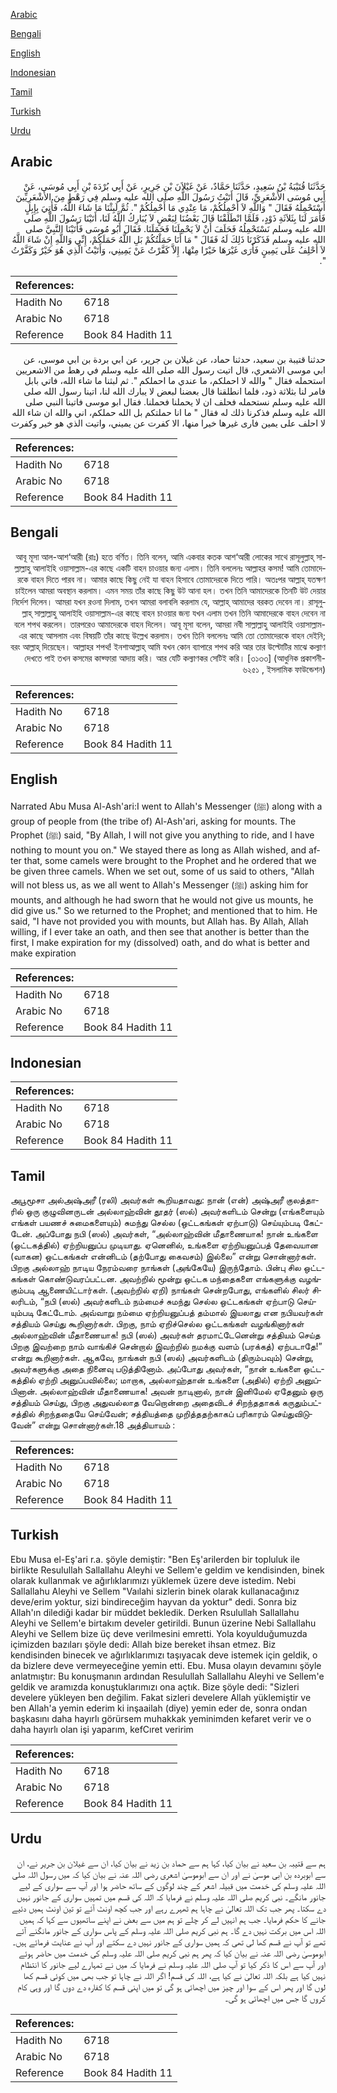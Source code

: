 [Arabic](#arabic)

[Bengali](#bengali)

[English](#english)

[Indonesian](#indonesian)

[Tamil](#tamil)

[Turkish](#turkish)

[Urdu](#urdu)

## Arabic


<div dir="rtl" lang="ar" style={{fontSize:'larger',backgroundColor:'#f8f9fa',padding:20}}>
حَدَّثَنَا قُتَيْبَةُ بْنُ سَعِيدٍ، حَدَّثَنَا حَمَّادٌ، عَنْ غَيْلاَنَ بْنِ جَرِيرٍ، عَنْ أَبِي بُرْدَةَ بْنِ أَبِي مُوسَى، عَنْ أَبِي مُوسَى الأَشْعَرِيِّ، قَالَ أَتَيْتُ رَسُولَ اللَّهِ صلى الله عليه وسلم فِي رَهْطٍ مِنَ الأَشْعَرِيِّينَ أَسْتَحْمِلُهُ فَقَالَ ‏"‏ وَاللَّهِ لاَ أَحْمِلُكُمْ، مَا عِنْدِي مَا أَحْمِلُكُمْ ‏"‏‏.‏ ثُمَّ لَبِثْنَا مَا شَاءَ اللَّهُ، فَأُتِيَ بِإِبِلٍ فَأَمَرَ لَنَا بِثَلاَثَةِ ذَوْدٍ، فَلَمَّا انْطَلَقْنَا قَالَ بَعْضُنَا لِبَعْضٍ لاَ يُبَارِكُ اللَّهُ لَنَا، أَتَيْنَا رَسُولَ اللَّهِ صلى الله عليه وسلم نَسْتَحْمِلُهُ فَحَلَفَ أَنْ لاَ يَحْمِلَنَا فَحَمَلَنَا‏.‏ فَقَالَ أَبُو مُوسَى فَأَتَيْنَا النَّبِيَّ صلى الله عليه وسلم فَذَكَرْنَا ذَلِكَ لَهُ فَقَالَ ‏"‏ مَا أَنَا حَمَلْتُكُمْ بَلِ اللَّهُ حَمَلَكُمْ، إِنِّي وَاللَّهِ إِنْ شَاءَ اللَّهُ لاَ أَحْلِفُ عَلَى يَمِينٍ فَأَرَى غَيْرَهَا خَيْرًا مِنْهَا، إِلاَّ كَفَّرْتُ عَنْ يَمِينِي، وَأَتَيْتُ الَّذِي هُوَ خَيْرٌ وَكَفَّرْتُ ‏"‏‏.‏
</div>
<div style={{backgroundColor:'#f8f9fa',padding:20, marginBottom: 10}}><table> <thead> <tr> <th>References:</th> <th></th> </tr> </thead> <tbody><tr><td>Hadith No</td><td>6718</td></tr><tr><td>Arabic No</td><td>6718</td></tr><tr><td>Reference</td><td>Book 84 Hadith 11</td></tr></tbody></table></div>


<div dir="rtl" lang="ar" style={{fontSize:'larger',backgroundColor:'#f8f9fa',padding:20}}>
حدثنا قتيبة بن سعيد، حدثنا حماد، عن غيلان بن جرير، عن ابي بردة بن ابي موسى، عن ابي موسى الاشعري، قال اتيت رسول الله صلى الله عليه وسلم في رهط من الاشعريين استحمله فقال " والله لا احملكم، ما عندي ما احملكم ". ثم لبثنا ما شاء الله، فاتي بابل فامر لنا بثلاثة ذود، فلما انطلقنا قال بعضنا لبعض لا يبارك الله لنا، اتينا رسول الله صلى الله عليه وسلم نستحمله فحلف ان لا يحملنا فحملنا. فقال ابو موسى فاتينا النبي صلى الله عليه وسلم فذكرنا ذلك له فقال " ما انا حملتكم بل الله حملكم، اني والله ان شاء الله لا احلف على يمين فارى غيرها خيرا منها، الا كفرت عن يميني، واتيت الذي هو خير وكفرت
</div>
<div style={{backgroundColor:'#f8f9fa',padding:20, marginBottom: 10}}><table> <thead> <tr> <th>References:</th> <th></th> </tr> </thead> <tbody><tr><td>Hadith No</td><td>6718</td></tr><tr><td>Arabic No</td><td>6718</td></tr><tr><td>Reference</td><td>Book 84 Hadith 11</td></tr></tbody></table></div>

## Bengali


<div dir="rtl" lang="bn" style={{fontSize:'larger',backgroundColor:'#f8f9fa',padding:20}}>
আবূ মূসা আল-আশ‘আরী (রাঃ) হতে বর্ণিত। তিনি বলেন, আমি একবার কতক আশ‘আরী লোকের সাথে রাসূলুল্লাহ্ সাল্লাল্লাহু আলাইহি ওয়াসাল্লাম-এর কাছে একটি বাহন চাওয়ার জন্য এলাম। তিনি বললেনঃ আল্লাহর কসম! আমি তোমাদেরকে বাহন দিতে পারব না। আমার কাছে কিছু নেই যা বাহন হিসাবে তোমাদেরকে দিতে পারি। অতঃপর আল্লাহ্ যতক্ষণ চাইলেন আমরা অবস্থান করলাম। এমন সময় তাঁর কাছে কিছু উট আনা হল। তখন তিনি আমাদেরকে তিনটি উট দেয়ার নির্দেশ দিলেন। আমরা যখন রওনা দিলাম, তখন আমরা বলাবলি করলাম যে, আল্লাহ্ আমাদের বরকত দেবেন না। রাসূলুল্লাহ্ সাল্লাল্লাহু আলাইহি ওয়াসাল্লাম-এর কাছে বাহন চাওয়ার জন্য যখন এলাম তখন তিনি আমাদেরকে বাহন দেবেন না বলে শপথ করলেন। তারপরেও আমাদেরকে বাহন দিলেন। আবূ মূসা বলেন, আমরা নবী সাল্লাল্লাহু আলাইহি ওয়াসাল্লাম-এর কাছে আসলাম এবং বিষয়টি তাঁর কাছে উল্লেখ করলাম। তখন তিনি বললেনঃ আমি তো তোমাদেরকে বাহন দেইনি; বরং আল্লাহ্ দিয়েছেন। আল্লাহর শপথ! ইনশাআল্লাহ্ আমি যখন কোন ব্যাপারে শপথ করি আর তার উল্টোটির মাঝে কল্যাণ দেখতে পাই তখন কসমের কাফ্ফারা আদায় করি। আর যেটি কল্যাণকর সেটিই করি। [৩১৩৩] (আধুনিক প্রকাশনী- ৬২৫১ , ইসলামিক ফাউন্ডেশন)
</div>
<div style={{backgroundColor:'#f8f9fa',padding:20, marginBottom: 10}}><table> <thead> <tr> <th>References:</th> <th></th> </tr> </thead> <tbody><tr><td>Hadith No</td><td>6718</td></tr><tr><td>Arabic No</td><td>6718</td></tr><tr><td>Reference</td><td>Book 84 Hadith 11</td></tr></tbody></table></div>

## English


<div dir="ltr" lang="en" style={{fontSize:'larger',backgroundColor:'#f8f9fa',padding:20}}>
Narrated Abu Musa Al-Ash'ari:I went to Allah's Messenger (ﷺ) along with a group of people from (the tribe of) Al-Ash'ari, asking for mounts. The Prophet (ﷺ) said, "By Allah, I will not give you anything to ride, and I have nothing to mount you on." We stayed there as long as Allah wished, and after that, some camels were brought to the Prophet and he ordered that we be given three camels. When we set out, some of us said to others, "Allah will not bless us, as we all went to Allah's Messenger (ﷺ) asking him for mounts, and although he had sworn that he would not give us mounts, he did give us." So we returned to the Prophet; and mentioned that to him. He said, "I have not provided you with mounts, but Allah has. By Allah, Allah willing, if I ever take an oath, and then see that another is better than the first, I make expiration for my (dissolved) oath, and do what is better and make expiration
</div>
<div style={{backgroundColor:'#f8f9fa',padding:20, marginBottom: 10}}><table> <thead> <tr> <th>References:</th> <th></th> </tr> </thead> <tbody><tr><td>Hadith No</td><td>6718</td></tr><tr><td>Arabic No</td><td>6718</td></tr><tr><td>Reference</td><td>Book 84 Hadith 11</td></tr></tbody></table></div>

## Indonesian


<div dir="ltr" lang="id" style={{fontSize:'larger',backgroundColor:'#f8f9fa',padding:20}}>

</div>
<div style={{backgroundColor:'#f8f9fa',padding:20, marginBottom: 10}}><table> <thead> <tr> <th>References:</th> <th></th> </tr> </thead> <tbody><tr><td>Hadith No</td><td>6718</td></tr><tr><td>Arabic No</td><td>6718</td></tr><tr><td>Reference</td><td>Book 84 Hadith 11</td></tr></tbody></table></div>

## Tamil


<div dir="ltr" lang="ta" style={{fontSize:'larger',backgroundColor:'#f8f9fa',padding:20}}>
அபூமூசா அல்அஷ்அரீ (ரலி) அவர்கள் கூறியதாவது: நான் (என்) அஷ்அரீ குலத்தாரில் ஒரு குழுவினருடன் அல்லாஹ்வின் தூதர் (ஸல்) அவர்களிடம் சென்று (எங்களையும் எங்கள் பயணச் சுமைகளையும்) சுமந்து செல்ல (ஒட்டகங்கள் ஏற்பாடு) செய்யும்படி கேட்டேன். அப்போது நபி (ஸல்) அவர்கள், “அல்லாஹ்வின் மீதாணையாக! நான் உங்களை (ஒட்டகத்தில்) ஏற்றியனுப்ப முடியாது. ஏனெனில், உங்களை ஏற்றியனுப்பத் தேவையான (வாகன) ஒட்டகங்கள் என்னிடம் (தற்போது கைவசம்) இல்லை” என்று சொன்னார்கள். பிறகு அல்லாஹ் நாடிய நேரம்வரை நாங்கள் (அங்கேயே) இருந்தோம். பின்பு சில ஒட்டகங்கள் கொண்டுவரப்பட்டன. அவற்றில் மூன்று ஒட்டக மந்தைகளை எங்களுக்கு வழங்கும்படி ஆணையிட்டார்கள். (அவற்றில் ஏறி) நாங்கள் சென்றபோது, எங்களில் சிலர் சிலரிடம், “நபி (ஸல்) அவர்களிடம் நம்மைச் சுமந்து செல்ல ஒட்டகங்கள் ஏற்பாடு செய்யும்படி கேட்டோம். அவ்வாறு நம்மை ஏற்றியனுப்பத் தம்மால் இயலாது என நபியவர்கள் சத்தியம் செய்து கூறினார்கள். பிறகு, நாம் ஏறிச்செல்ல ஒட்டகங்கள் வழங்கினார்கள் அல்லாஹ்வின் மீதாணையாக! நபி (ஸல்) அவர்கள் தரமாட்டேனென்று சத்தியம் செய்த பிறகு இவற்றை நாம் வாங்கிச் சென்றால் இவற்றில் நமக்கு வளம் (பரக்கத்) ஏற்படாதே!” என்று கூறினார்கள். ஆகவே, நாங்கள் நபி (ஸல்) அவர்களிடம் (திரும்பவும்) சென்று, அவர்களுக்கு அதை நினைவு படுத்தினோம். அப்போது அவர்கள், “நான் உங்களை ஒட்டகத்தில் ஏற்றி அனுப்பவில்லை; மாறாக, அல்லாஹ்தான் உங்களை (அதில்) ஏற்றி அனுப்பினான். அல்லாஹ்வின் மீதாணையாக! அவன் நாடினால், நான் இனிமேல் ஏதேனும் ஒரு சத்தியம் செய்து, பிறகு அதுவல்லாத வேறொன்றை அதைவிடச் சிறந்ததாகக் கருதும்பட்சத்தில் சிறந்ததையே செய்வேன்; சத்தியத்தை முறித்ததற்காகப் பரிகாரம் செய்துவிடுவேன்” என்று சொன்னார்கள்.18 அத்தியாயம் :
</div>
<div style={{backgroundColor:'#f8f9fa',padding:20, marginBottom: 10}}><table> <thead> <tr> <th>References:</th> <th></th> </tr> </thead> <tbody><tr><td>Hadith No</td><td>6718</td></tr><tr><td>Arabic No</td><td>6718</td></tr><tr><td>Reference</td><td>Book 84 Hadith 11</td></tr></tbody></table></div>

## Turkish


<div dir="ltr" lang="tr" style={{fontSize:'larger',backgroundColor:'#f8f9fa',padding:20}}>
Ebu Musa el-Eş'ari r.a. şöyle demiştir: "Ben Eş'arilerden bir topluluk ile birlikte Resulullah Sallallahu Aleyhi ve Sellem'e geldim ve kendisinden, binek olarak kullanmak ve ağırlıklarımızı yüklemek üzere deve istedim. Nebi Sallallahu Aleyhi ve Sellem "Vaılahi sizlerin binek olarak kullanacağınız deve/erim yoktur, sizi bindireceğim hayvan da yoktur" dedi. Sonra biz Allah'ın dilediği kadar bir müddet bekledik. Derken Rsulullah Sallallahu Aleyhi ve Sellem'e birtakım develer getirildi. Bunun üzerine Nebi Sallallahu Aleyhi ve Sellem bize üç deve verilmesini emretti. Yola koyulduğumuzda içimizden bazıları şöyle dedi: Allah bize bereket ihsan etmez. Biz kendisinden binecek ve ağırlıklarımızı taşıyacak deve istemek için geldik, o da bizlere deve vermeyeceğine yemin etti. Ebu. Musa olayın devamını şöyle anlatmıştır: Bu konuşmanın ardından Resulullah Sallallahu Aleyhi ve Sellem'e geldik ve aramızda konuştuklarımızı ona açtık. Bize şöyle dedi: "Sizleri develere yükleyen ben değilim. Fakat sizleri develere Allah yüklemiştir ve ben Allah'a yemin ederim ki inşaailah (diye) yemin eder de, sonra ondan başkasını daha hayırlı görürsem muhakkak yeminimden kefaret verir ve o daha hayırlı olan işi yaparım, kefCıret veririm
</div>
<div style={{backgroundColor:'#f8f9fa',padding:20, marginBottom: 10}}><table> <thead> <tr> <th>References:</th> <th></th> </tr> </thead> <tbody><tr><td>Hadith No</td><td>6718</td></tr><tr><td>Arabic No</td><td>6718</td></tr><tr><td>Reference</td><td>Book 84 Hadith 11</td></tr></tbody></table></div>

## Urdu


<div dir="rtl" lang="ur" style={{fontSize:'larger',backgroundColor:'#f8f9fa',padding:20}}>
ہم سے قتیبہ بن سعید نے بیان کیا، کہا ہم سے حماد بن زید نے بیان کیا، ان سے غیلان بن جریر نے، ان سے ابوبردہ بن ابی موسیٰ نے اور ان سے ابوموسیٰ اشعری رضی اللہ عنہ نے بیان کیا کہ میں رسول اللہ صلی اللہ علیہ وسلم کی خدمت میں قبیلہ اشعر کے چند لوگوں کے ساتھ حاضر ہوا اور آپ سے سواری کے لیے جانور مانگے۔ نبی کریم صلی اللہ علیہ وسلم نے فرمایا کہ اللہ کی قسم میں تمہیں سواری کے جانور نہیں دے سکتا۔ پھر جب تک اللہ تعالیٰ نے چاہا ہم ٹھہرے رہے اور جب کچھ اونٹ آئے تو تین اونٹ ہمیں دئیے جانے کا حکم فرمایا۔ جب ہم انہیں لے کر چلے تو ہم میں سے بعض نے اپنے ساتھیوں سے کہا کہ ہمیں اللہ اس میں برکت نہیں دے گا۔ ہم نبی کریم صلی اللہ علیہ وسلم کے پاس سواری کے جانور مانگنے آئے تھے تو آپ نے قسم کھا لی تھی کہ ہمیں سواری کے جانور نہیں دے سکتے اور آپ نے عنایت فرمائے ہیں۔ ابوموسیٰ رضی اللہ عنہ نے بیان کیا کہ پھر ہم نبی کریم صلی اللہ علیہ وسلم کی خدمت میں حاضر ہوئے اور آپ سے اس کا ذکر کیا تو آپ صلی اللہ علیہ وسلم نے فرمایا کہ میں نے تمہارے لیے جانور کا انتظام نہیں کیا ہے بلکہ اللہ تعالیٰ نے کیا ہے، اللہ کی قسم! اگر اللہ نے چاہا تو جب بھی میں کوئی قسم کھا لوں گا اور پھر اس کے سوا اور چیز میں اچھائی ہو گی تو میں اپنی قسم کا کفارہ دے دوں گا اور وہی کام کروں گا جس میں اچھائی ہو گی۔
</div>
<div style={{backgroundColor:'#f8f9fa',padding:20, marginBottom: 10}}><table> <thead> <tr> <th>References:</th> <th></th> </tr> </thead> <tbody><tr><td>Hadith No</td><td>6718</td></tr><tr><td>Arabic No</td><td>6718</td></tr><tr><td>Reference</td><td>Book 84 Hadith 11</td></tr></tbody></table></div>